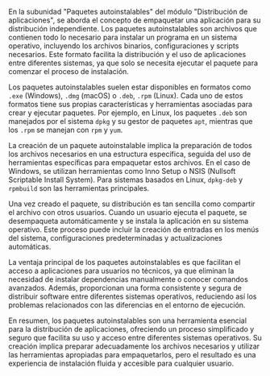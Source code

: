 En la subunidad "Paquetes autoinstalables" del módulo "Distribución de aplicaciones", se aborda el concepto de empaquetar una aplicación para su distribución independiente. Los paquetes autoinstalables son archivos que contienen todo lo necesario para instalar un programa en un sistema operativo, incluyendo los archivos binarios, configuraciones y scripts necesarios. Este formato facilita la distribución y el uso de aplicaciones entre diferentes sistemas, ya que solo se necesita ejecutar el paquete para comenzar el proceso de instalación.

Los paquetes autoinstalables suelen estar disponibles en formatos como `.exe` (Windows), `.dmg` (macOS) o `.deb`, `.rpm` (Linux). Cada uno de estos formatos tiene sus propias características y herramientas asociadas para crear y ejecutar paquetes. Por ejemplo, en Linux, los paquetes `.deb` son manejados por el sistema `dpkg` y su gestor de paquetes `apt`, mientras que los `.rpm` se manejan con `rpm` y `yum`.

La creación de un paquete autoinstalable implica la preparación de todos los archivos necesarios en una estructura específica, seguida del uso de herramientas específicas para empaquetar estos archivos. En el caso de Windows, se utilizan herramientas como Inno Setup o NSIS (Nullsoft Scriptable Install System). Para sistemas basados en Linux, `dpkg-deb` y `rpmbuild` son las herramientas principales.

Una vez creado el paquete, su distribución es tan sencilla como compartir el archivo con otros usuarios. Cuando un usuario ejecuta el paquete, se desempaqueta automáticamente y se instala la aplicación en su sistema operativo. Este proceso puede incluir la creación de entradas en los menús del sistema, configuraciones predeterminadas y actualizaciones automáticas.

La ventaja principal de los paquetes autoinstalables es que facilitan el acceso a aplicaciones para usuarios no técnicos, ya que eliminan la necesidad de instalar dependencias manualmente o conocer comandos avanzados. Además, proporcionan una forma consistente y segura de distribuir software entre diferentes sistemas operativos, reduciendo así los problemas relacionados con las diferencias en el entorno de ejecución.

En resumen, los paquetes autoinstalables son una herramienta esencial para la distribución de aplicaciones, ofreciendo un proceso simplificado y seguro que facilita su uso y acceso entre diferentes sistemas operativos. Su creación implica preparar adecuadamente los archivos necesarios y utilizar las herramientas apropiadas para empaquetarlos, pero el resultado es una experiencia de instalación fluida y accesible para cualquier usuario.
